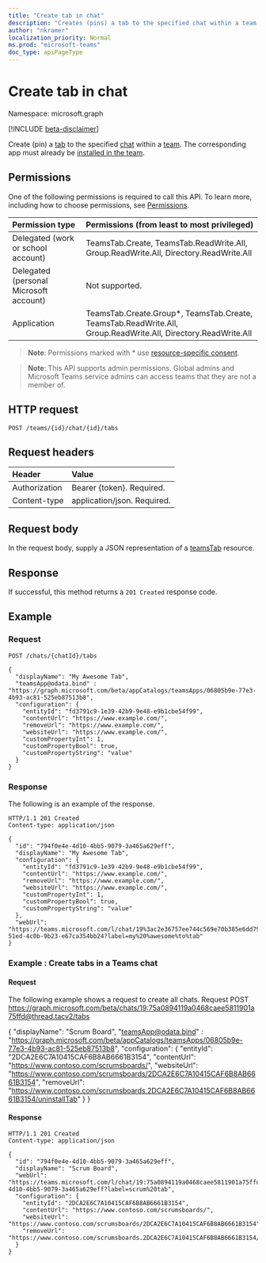 ```yaml
---
title: "Create tab in chat"
description: "Creates (pins) a tab to the specified chat within a team. "
author: "nkramer"
localization_priority: Normal
ms.prod: "microsoft-teams"
doc_type: apiPageType
---
```


# Create tab in chat

Namespace: microsoft.graph

[!INCLUDE [beta-disclaimer](../../includes/beta-disclaimer.md)]

Create (pin) a [tab](../resources/teamstab.md) to the specified [chat](../resources/chat.md) within a [team](../resources/team.md). 
The corresponding app must already be [installed in the team](../api/teamsappinstallation-add.md).

## Permissions 
One of the following permissions is required to call this API. To learn more, including how to choose permissions, see [Permissions](/graph/permissions-reference).

|Permission type      | Permissions (from least to most privileged)              |
|:--------------------|:---------------------------------------------------------|
|Delegated (work or school account) | TeamsTab.Create, TeamsTab.ReadWrite.All, Group.ReadWrite.All, Directory.ReadWrite.All |
|Delegated (personal Microsoft account) | Not supported.    |
| Application                            | TeamsTab.Create.Group*, TeamsTab.Create, TeamsTab.ReadWrite.All, Group.ReadWrite.All, Directory.ReadWrite.All |

> **Note**: Permissions marked with * use [resource-specific consent]( https://aka.ms/teams-rsc).

> **Note**: This API supports admin permissions. Global admins and Microsoft Teams service admins can access teams that they are not a member of.

## HTTP request

```
POST /teams/{id}/chat/{id}/tabs
```

## Request headers
| Header       | Value |
|:---------------|:--------|
| Authorization  | Bearer {token}. Required.  |
| Content-type   | application/json. Required. |

## Request body

In the request body, supply a JSON representation of a [teamsTab](../resources/teamstab.md) resource.

## Response

If successful, this method returns a `201 Created` response code.

## Example

### Request

```
POST /chats/{chatId}/tabs

{
  "displayName": "My Awesome Tab",
  "teamsApp@odata.bind" : "https://graph.microsoft.com/beta/appCatalogs/teamsApps/06805b9e-77e3-4b93-ac81-525eb87513b8",
  "configuration": {
    "entityId": "fd3791c9-1e39-42b9-9e48-e9b1cbe54f99",
    "contentUrl": "https://www.example.com/",
    "removeUrl": "https://www.example.com/",
    "websiteUrl": "https://www.example.com/",
    "customPropertyInt": 1,
    "customPropertyBool": true,
    "customPropertyString": "value"
  }
}
```

### Response

The following is an example of the response. 

```
HTTP/1.1 201 Created
Content-type: application/json

{
  "id": "794f0e4e-4d10-4bb5-9079-3a465a629eff",
  "displayName": "My Awesome Tab",
  "configuration": {
    "entityId": "fd3791c9-1e39-42b9-9e48-e9b1cbe54f99",
    "contentUrl": "https://www.example.com/",
    "removeUrl": "https://www.example.com/",
    "websiteUrl": "https://www.example.com/",
    "customPropertyInt": 1,
    "customPropertyBool": true,
    "customPropertyString": "value"
  },
  "webUrl": "https://teams.microsoft.com/l/chat/19%3ac2e36757ee744c569e70b385e6dd79b6%40thread.skype/tab%3a%3afd736d46-51ed-4c0b-9b23-e67ca354bb24?label=my%20%awesome%to%tab"
}

```

### Example : Create tabs in a Teams chat

#### Request

The following example shows a request to create all chats.
Request
POST https://graph.microsoft.com/beta/chats/19:75a0894119a0468caee5811901a75ffd@thread.tacv2/tabs

{
  "displayName": "Scrum Board",
  "teamsApp@odata.bind" : "https://graph.microsoft.com/beta/appCatalogs/teamsApps/06805b9e-77e3-4b93-ac81-525eb87513b8",
  "configuration": {
    "entityId": "2DCA2E6C7A10415CAF6B8AB6661B3154",
    "contentUrl": "https://www.contoso.com/scrumsboards/",
    "websiteUrl": "https://www.contoso.com/scrumsboards/2DCA2E6C7A10415CAF6B8AB6661B3154",
    "removeUrl": "https://www.contoso.com/scrumsboards.2DCA2E6C7A10415CAF6B8AB6661B3154/uninstallTab"
  }
}

#### Response
```
HTTP/1.1 201 Created
Content-type: application/json

{
  "id": "794f0e4e-4d10-4bb5-9079-3a465a629eff",
  "displayName": "Scrum Board",
  "webUrl": "https://teams.microsoft.com/l/chat/19:75a0894119a0468caee5811901a75ffd@thread.tacv2/tab%3a%3a794f0e4e-4d10-4bb5-9079-3a465a629eff?label=scrum%20tab",
  "configuration": {
    "entityId": "2DCA2E6C7A10415CAF6B8AB6661B3154",
    "contentUrl": "https://www.contoso.com/scrumsboards/",
    "websiteUrl": "https://www.contoso.com/scrumsboards/2DCA2E6C7A10415CAF6B8AB6661B3154",
    "removeUrl": "https://www.contoso.com/scrumsboards.2DCA2E6C7A10415CAF6B8AB6661B3154/uninstallTab"
  }
}

```

